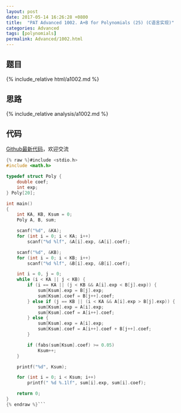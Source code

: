 ```yaml
---
layout: post
date: 2017-05-14 16:26:28 +0800
title:  "PAT Advanced 1002. A+B for Polynomials (25) (C语言实现)"
categories: Advanced
tags: [polynomials]
permalink: Advanced/1002.html
---
```


## 题目

{% include_relative html/a1002.md %}

## 思路

{% include_relative analysis/a1002.md %}

## 代码

[Github最新代码](https://github.com/OliverLew/PAT/blob/master/PATAdvanced/1002.c)，欢迎交流

```c
{% raw %}#include <stdio.h>
#include <math.h>

typedef struct Poly {
	double coef;
	int exp;
} Poly[20];

int main()
{
	int KA, KB, Ksum = 0;
	Poly A, B, sum;

	scanf("%d", &KA);
	for (int i = 0; i < KA; i++)
		scanf("%d %lf", &A[i].exp, &A[i].coef);

	scanf("%d", &KB);
	for (int i = 0; i < KB; i++)
		scanf("%d %lf", &B[i].exp, &B[i].coef);

	int i = 0, j = 0;
	while (i < KA || j < KB) {
		if (i == KA || (j < KB && A[i].exp < B[j].exp)) {
			sum[Ksum].exp = B[j].exp;
			sum[Ksum].coef = B[j++].coef;
		} else if (j == KB || (i < KA && A[i].exp > B[j].exp)) {
			sum[Ksum].exp = A[i].exp;
			sum[Ksum].coef = A[i++].coef;
		} else {
			sum[Ksum].exp = A[i].exp;
			sum[Ksum].coef = A[i++].coef + B[j++].coef;
		}

		if (fabs(sum[Ksum].coef) >= 0.05)
			Ksum++;
	}

	printf("%d", Ksum);

	for (int i = 0; i < Ksum; i++)
		printf(" %d %.1lf", sum[i].exp, sum[i].coef);

	return 0;
}
{% endraw %}```